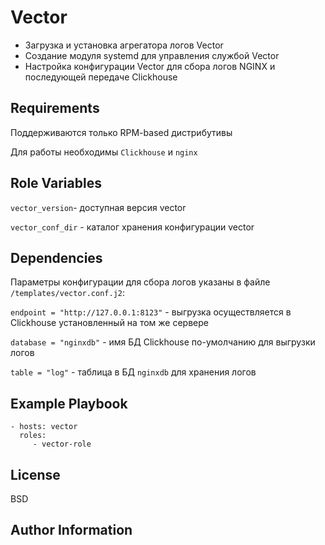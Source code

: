 Vector
=========

- Загрузка и установка агрегатора логов Vector
- Создание модуля systemd для управления службой Vector
- Настройка конфигурации Vector для сбора логов NGINX и последующей передаче Clickhouse

Requirements
------------

Поддерживаются только RPM-based дистрибутивы

Для работы необходимы ```Clickhouse``` и ```nginx```

Role Variables
--------------

```vector_version```- доступная версия vector

```vector_conf_dir``` - каталог хранения конфигурации vector

Dependencies
------------
Параметры конфигурации для сбора логов указаны в файле
```/templates/vector.conf.j2```:

```endpoint = "http://127.0.0.1:8123"``` - 
выгрузка осуществляется в Clickhouse установленный на том же сервере

```database = "nginxdb"``` - имя БД Clickhouse по-умолчанию для выгрузки логов

```table = "log"``` - таблица в БД ```nginxdb``` для хранения логов

Example Playbook
----------------


    - hosts: vector
      roles:
         - vector-role

License
-------

BSD

Author Information
------------------

